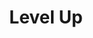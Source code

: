 --- 
title: "Level Up"
publishdate: "2019-1-12T16:48:46+02:00"
src: "https://365manga.net/manga/level-up"
image: "https://data.365manga.net/images/thumbnails/32527-level-up.jpg"
description: " This is a game traveling story of a man and his perfect best friend. Will this be a relationship of subjugation or will they turn into complete adversaries? When your best friend becomes your opponent, and the line between the real and virtual worlds becomes blur, how should we face the truth then?"
---